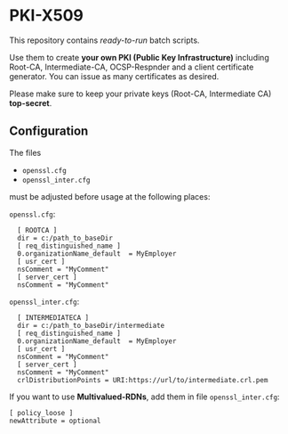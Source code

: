 # PKI-X509
This repository contains *ready-to-run* batch scripts.

 Use them to create **your own PKI (Public Key Infrastructure)** including Root-CA, Intermediate-CA, OCSP-Respnder and a client certificate generator. You can issue as many certificates as desired. 
 
 Please make sure to keep your private keys (Root-CA, Intermediate CA) **top-secret**.

## Configuration

The files

- `openssl.cfg`
- `openssl_inter.cfg`

must be adjusted before usage at the following places:


`openssl.cfg`:
```
  [ ROOTCA ]
  dir = c:/path_to_baseDir
  [ req_distinguished_name ]
  0.organizationName_default  = MyEmployer
  [ usr_cert ]
  nsComment = "MyComment"
  [ server_cert ]
  nsComment = "MyComment"
```

`openssl_inter.cfg`:
```
  [ INTERMEDIATECA ]
  dir = c:/path_to_baseDir/intermediate
  [ req_distinguished_name ]
  0.organizationName_default  = MyEmployer
  [ usr_cert ]
  nsComment = "MyComment"
  [ server_cert ]
  nsComment = "MyComment"
  crlDistributionPoints = URI:https://url/to/intermediate.crl.pem
  ```
  
If you want to use **Multivalued-RDNs**, add them in file `openssl_inter.cfg`:
```
[ policy_loose ]
newAttribute = optional
```
